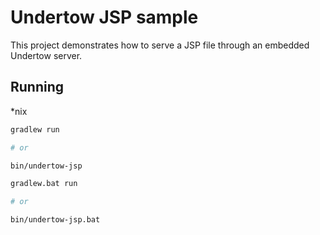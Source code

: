 # Undertow JSP sample

This project demonstrates how to serve a JSP file through an embedded Undertow server.
 
## Running

*nix
 
```bash
gradlew run

# or

bin/undertow-jsp
```

```bash
gradlew.bat run

# or

bin/undertow-jsp.bat
```





